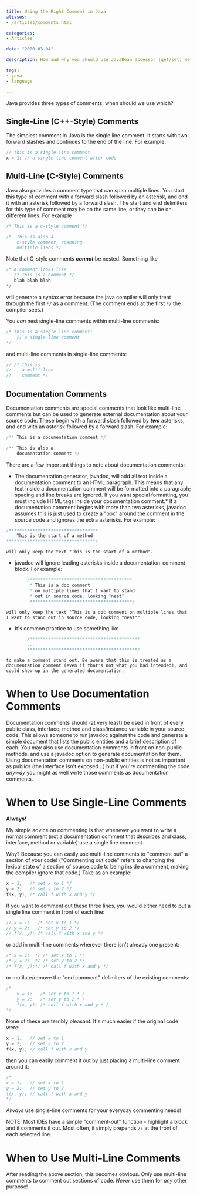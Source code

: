 ```yaml
---
title: Using the Right Comment in Java
aliases:
- /articles/comments.html

categories:
- Articles

date: "2000-03-04"

description: How and why you should use JavaBean accessor (get/set) methods.

tags:
- java
- language

---
```


Java provides three types of comments; when should we use which?

<!--more-->

Single-Line (C++-Style) Comments
--------------------------------

The simplest comment in Java is the single line comment. It starts with two forward slashes and continues to the end of the line. For example:
    
```java	
// this is a single-line comment
x = 1; // a single-line comment after code
```

Multi-Line (C-Style) Comments
-----------------------------

Java also provides a comment type that can span multiple lines. You start this type of comment with a forward slash followed by an asterisk, and end it with an asterisk followed by a forward slash. The start and end delimiters for this type of comment may be on the same line, or they can be on different lines. For example

```java 
/* This is a c-style comment */

/*  This is also a
	c-style comment, spanning
	multiple lines */
```

Note that C-style comments **_cannot_** be nested. Something like
 
 ```java
/* A comment looks like
	/* This is a comment */
	blah blah blah
*/
```

will generate a syntax error because the java compiler will only treat through the first `*/` as a comment. (The comment ends at the first `*/` the compiler sees.)

You _can_ nest single-line comments within multi-line comments:

```java
/* This is a single-line comment:
	// a single-line comment
*/
```

and multi-line comments in single-line comments:

```java
// /* this is
//    a multi-line
//    comment */
```

Documentation Comments
----------------------
    
Documentation comments are special comments that look like multi-line comments but can be used to generate external documentation about your source code. These begin with a forward slash followed by **_two_** asterisks, and end with an asterisk followed by a forward slash. For example:
    
```java	
/** This is a documentation comment */

/** This is also a
	documentation comment */
```

There are a few important things to note about documentation comments:
    
*	The documentation generator, javadoc, will add all text inside a documentation comment to an HTML paragraph. This means that any text inside a documentation comment will be formatted into a paragraph; spacing and line breaks are ignored. If you want special formatting, you must include HTML tags inside your documentation comment.*   If a documentation comment begins with more than two asterisks, javadoc assumes this is just used to create a "box" around the comment in the source code and ignores the extra asterisks. For example:

```java        
/**********************************       
	This is the start of a method        
**********************************/
```

	will only keep the text "This is the start of a method".
        
*	javadoc will ignore leading asterisks inside a documentation-comment block. For example:

```java        
		/***************************************
		 * This is a doc comment
		 * on multiple lines that I want to stand
		 * out in source code, looking "neat"
		 ***************************************/
```

	will only keep the text "This is a doc comment on multiple lines that I want to stand out in source code, looking "neat""
        
*	It's common practice to use something like

```java        
		/******************************************
		...
		******************************************/
```

	to make a comment stand out. Be aware that this is treated as a documentation comment (even if that's not what you had intended), and could show up in the generated documentation.   
    

When to Use Documentation Comments
==================================

Documentation comments should (at very least) be used in front of every public class, interface, method and class/instance variable in your source code. This allows someone to run javadoc against the code and generate a simple document that lists the public entities and a brief description of each. You may also use documentation comments in front on non-public methods, and use a javadoc option to generate documentation for them. Using documentation comments on non-public entities is not as important as publics (the interface isn't exposed...) but if you're commenting the code _anyway_ you might as well write those comments as documentation comments.

When to Use Single-Line Comments
================================

**Always!**

My simple advice on commenting is that whenever you want to write a normal comment (not a documentation comment that describes and class, interface, method or variable) use a single line comment.

Why? Because you can easily use multi-line comments to "comment out" a section of your code! ("Commenting out code" refers to changing the lexical state of a section of source code to being inside a comment, making the compiler ignore that code.) Take as an example:

```java
x = 1;   /* set x to 1 */
y = 2;   /* set y to 2 */
f(x, y); /* call f with x and y */
```

If you want to comment out these three lines, you would either need to put a single line comment in front of each line:

```java
// x = 1;   /* set x to 1 */
// y = 2;   /* set y to 2 */
// f(x, y); /* call f with x and y */
```

or add in multi-line comments wherever there isn't already one present:

```java
/* x = 1;  */ /* set x to 1 */
/* y = 2;  */ /* set y to 2 */
/* f(x, y);*/ /* call f with x and y */
```

or mutilate/remove the "end comment" delimiters of the existing comments:

```java
/*
	x = 1;   /* set x to 1 * /
	y = 2;   /* set y to 2 * /
	f(x, y); /* call f with x and y * /
*/
```

None of these are terribly pleasant. It's much easier if the original code were:

```java
x = 1;   // set x to 1
y = 2;   // set y to 2
f(x, y); // call f with x and y
```

then you can easily comment it out by just placing a multi-line comment around it:

```java
/*
x = 1;   // set x to 1
y = 2;   // set y to 2
f(x, y); // call f with x and y
*/
```

_Always_ use single-line comments for your everyday commenting needs!

NOTE: Most IDEs have a simple "comment-out" function - highlight a block and it comments it out. Most often, it simply prepends `//` at the front of each selected line.

When to Use Multi-Line Comments
===============================

After reading the above section, this becomes obvious. _Only_ use multi-line comments to comment out sections of code. _Never_ use them for _any_ other purpose!

